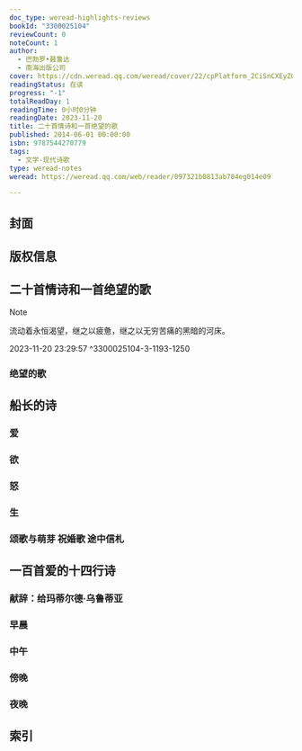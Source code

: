 ```yaml
---
doc_type: weread-highlights-reviews
bookId: "3300025104"
reviewCount: 0
noteCount: 1
author:
  - 巴勃罗•聂鲁达
  - 南海出版公司
cover: https://cdn.weread.qq.com/weread/cover/22/cpPlatform_2CiSnCXEyZQEpAqyKeyKDT/t7_cpPlatform_2CiSnCXEyZQEpAqyKeyKDT.jpg
readingStatus: 在读
progress: "-1"
totalReadDay: 1
readingTime: 0小时0分钟
readingDate: 2023-11-20
title: 二十首情诗和一首绝望的歌
published: 2014-06-01 00:00:00
isbn: 9787544270779
tags:
  - 文学-现代诗歌
type: weread-notes
weread: https://weread.qq.com/web/reader/097321b0813ab704eg014e09

---
```



## 封面

## 版权信息

## 二十首情诗和一首绝望的歌

> [!NOTE] 
> 流动着永恒渴望，继之以疲惫，继之以无穷苦痛的黑暗的河床。
> 
> 2023-11-20 23:29:57 ^3300025104-3-1193-1250

### 绝望的歌

## 船长的诗

### 爱

### 欲

### 怒

### 生

### 颂歌与萌芽 祝婚歌 途中信札

## 一百首爱的十四行诗

### 献辞：给玛蒂尔德·乌鲁蒂亚

### 早晨

### 中午

### 傍晚

### 夜晚

## 索引

